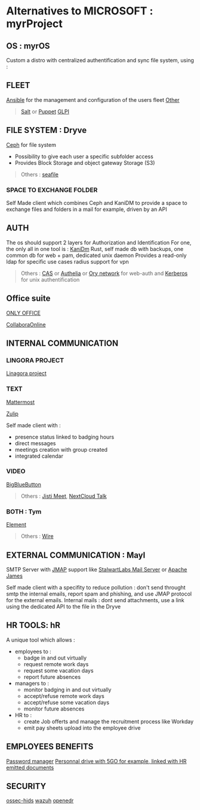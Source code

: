 # Alternatives to MICROSOFT : myrProject

## OS : myrOS
Custom a distro with centralized authentification and sync file system, using :

## FLEET
[Ansible](https://github.com/ansible/ansible) for the management and configuration of the users fleet
[Other](https://github.com/fleetdm/fleet)
> [Salt](https://github.com/saltstack/salt) or [Puppet](https://github.com/puppetlabs/puppet)
> [GLPI](https://github.com/glpi-project/glpi)

## FILE SYSTEM : Dryve
[Ceph](https://github.com/ceph/ceph) for file system
- Possibility to give each user a specific subfolder access
- Provides Block Storage and object gateway Storage (S3)

> Others : [seafile](https://github.com/haiwen/seafile)

### SPACE TO EXCHANGE FOLDER
Self Made client which combines Ceph and KaniDM to provide a space to exchange files and folders in a mail for example, driven by an API

## AUTH
The os should support 2 layers for Authorization and Identification
For one, the only all in one tool is : [KaniDm](https://github.com/kanidm/kanidm)
Rust, self made db with backups, one common db for web + pam, dedicated unix daemon
Provides a read-only ldap for specific use cases
radius support for vpn

> Others : [CAS](https://github.com/apereo/cas) or [Authelia](https://github.com/authelia/authelia) or [Ory network](https://www.ory.sh/docs/ecosystem/projects) for web-auth and [Kerberos](https://web.mit.edu/kerberos/) for unix authentification

## Office suite
[ONLY OFFICE](https://github.com/ONLYOFFICE/DocumentServer)

[CollaboraOnline](https://github.com/CollaboraOnline/online)

## INTERNAL COMMUNICATION
### LINGORA PROJECT
[Linagora project](https://github.com/linagora/twake-workplace)

### TEXT
[Mattermost](https://github.com/mattermost/mattermost)

[Zulip](https://github.com/zulip/zulip)

Self made client with :
- presence status linked to badging hours
- direct messages
- meetings creation with group created
- integrated calendar

### VIDEO
[BigBlueButton](https://github.com/bigbluebutton/bigbluebutton)
> Others : [Jisti Meet](https://github.com/jitsi/jitsi-meet), [NextCloud Talk](https://github.com/nextcloud/spreed)

### BOTH : Tym
[Element](https://github.com/element-hq)
> Others : [Wire](https://github.com/wireapp/wire)

## EXTERNAL COMMUNICATION : Mayl
SMTP Server with [JMAP](https://jmap.io/) support like [StalwartLabs Mail Server](https://github.com/stalwartlabs/mail-server) or [Apache James](https://github.com/apache/james-project)

Self made client with a specifity to reduce pollution : don't send throught smtp the internal emails, report spam and phishing, and use JMAP protocol for the external emails. Internal mails : dont send attachments, use a link using the dedicated API to the file in the Dryve

## HR TOOLS: hR
A unique tool which allows :
- employees to :
    - badge in and out virtually
    - request remote work days
    - request some vacation days
    - report future absences
- managers to :
    - monitor badging in and out virtually
    - accept/refuse remote work days
    - accept/refuse some vacation days
    - monitor future absences
- HR to :
    - create Job offerts and manage the recruitment process like Workday
    - emit pay sheets upload into the employee drive

## EMPLOYEES BENEFITS
[Password manager](https://github.com/dani-garcia/vaultwarden)
[Personnal drive with 5GO for example, linked with HR emitted documents](https://github.com/newtondotcom/CoffreTonDoc)

## SECURITY
[ossec-hids](https://github.com/ossec/ossec-hids)
[wazuh](https://github.com/wazuh/wazuh)
[openedr](https://github.com/ComodoSecurity/openedr)
